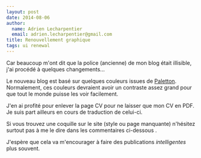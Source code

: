 ```yaml
---
layout: post
date: 2014-08-06
author:
  name: Adrien Lecharpentier
  email: adrien.lecharpentier@gmail.com
title: Renouvellement graphique
tags: ui renewal
---
```


Car beaucoup m'ont dit que la police (ancienne) de mon blog était illisible, j'ai procédé à quelques changements...

Le nouveau blog est basé sur quelques couleurs issues de [Paletton](//paletton.com). Normalement, ces couleurs devraient avoir un contraste assez grand pour que tout le monde puisse les voir facilement.

J'en ai profité pour enlever la page CV pour ne laisser que mon CV en PDF. Je suis part ailleurs en cours de traduction de celui-ci.

Si vous trouvez une coquille sur le site (style ou page manquante) n'hésitez surtout pas à me le dire dans les commentaires ci-dessous <i class="fa fa-arrow-down"></i>.

J'espère que cela va m'encourager à faire des publications _intelligentes_ plus souvent.
